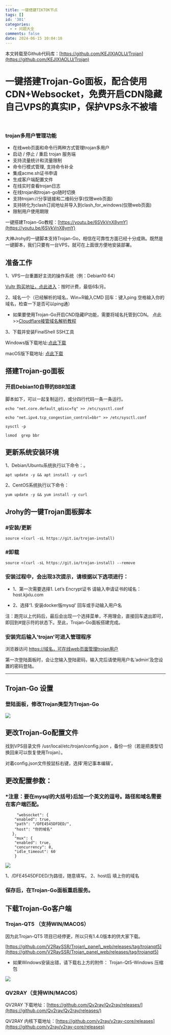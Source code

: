```yaml
---
title: 一键搭建TIKTOK节点
tags: []
id: '301'
categories:
  - - 问题大全
comments: false
date: 2024-06-15 10:04:10
---
```


本文转载至Github代码库：[https://github.com/KEJIXIAOLU/Trojan](https://github.com/KEJIXIAOLU/Trojan)

# 一键搭建Trojan-Go面板，配合使用CDN+Websocket，免费开启CDN隐藏自己VPS的真实IP，保护VPS永不被墙

 

### trojan多用户管理功能

*   在线web页面和命令行两种方式管理trojan多用户
*   启动 / 停止 / 重启 trojan 服务端
*   支持流量统计和流量限制
*   命令行模式管理, 支持命令补全
*   集成acme.sh证书申请
*   生成客户端配置文件
*   在线实时查看trojan日志
*   在线trojan和trojan-go随时切换
*   支持trojan://分享链接和二维码分享(仅限web页面)
*   支持转化为clash订阅地址并导入到clash\_for\_windows(仅限web页面)
*   限制用户使用期限

一键搭建Trojan-Go教程：[https://youtu.be/6SVkVnX8ymY](https://youtu.be/6SVkVnX8ymY)

大神Jrohy的一键脚本支持Trojan-Go，相信在可靠性方面已经十分成熟。既然是一键脚本，我们只要有一台VPS，就可在上面很方便地安装部署。

## 准备工作

1、VPS一台重置好主流的操作系统（例：Debian10 64）

[Vultr 购买地址，点此进入](https://www.vultr.com/?ref=8941832-8H)：按时计费，最低6$/月。

2、域名一个（已经解析的域名，Win+R输入CMD 回车：键入ping 空格输入你的域名，检查一下是否可以ping通）

*   如果要使用Trojan-Go开启CND隐藏IP功能，需要将域名托管到CDN。 点此>>[Cloudflare接管域名解析教程](https://youtu.be/1GtDTWybJNM)

3、下载并安装FinalShell SSH工具

Windows版下载地址:[点此下载](http://www.hostbuf.com/downloads/finalshell_install.exe)

macOS版下载地址: [点此下载](http://www.hostbuf.com/downloads/finalshell_install.pkg)

## 搭建Trojan-go面板

### 开启Debian10自带的BBR加速

脚本如下，可以一起复制运行，或分四行代码一条一条运行。

```
echo "net.core.default_qdisc=fq" >> /etc/sysctl.conf
   
echo "net.ipv4.tcp_congestion_control=bbr" >> /etc/sysctl.conf

sysctl -p

lsmod  grep bbr
```

## 更新系统安装环境

1、Debian/Ubuntu系统执行以下命令：。

```
apt update -y && apt install -y curl
```

2、CentOS系统执行以下命令：

```
yum update -y && yum install -y curl 
```

## Jrohy的一键Trojan面板脚本

### #安装/更新

```
source <(curl -sL https://git.io/trojan-install)
```

### #卸载

```
source <(curl -sL https://git.io/trojan-install) --remove
```

### 安装过程中，会出现3次提示，请根据以下选项进行：

*   1、第一次需要选择1. Let’s Encrypt证书 请输入申请证书的域名：host.kjxlu.com
    
*   2、选择‘1. 安装docker版mysql’ 回车或手动输入用户名
    

注：跑完以上代码后，最后会出现一个选择菜单，不用理会，直接回车退出即可，即回到#提示符的状态下。至此，Trojan-Go面板搭建完成。

### 安装完后输入'trojan'可进入管理程序

浏览器访问 [https://域名，可在线web页面管理trojan用户](https://%E5%9F%9F%E5%90%8D%EF%BC%8C%E5%8F%AF%E5%9C%A8%E7%BA%BFweb%E9%A1%B5%E9%9D%A2%E7%AE%A1%E7%90%86trojan%E7%94%A8%E6%88%B7)

第一次登陆面板时，会让您输入登陆密码，输入完后请使用用户名‘admin’及您设置的密码登陆。

* * *

## Trojan-Go 设置

### 登陆面板，修改Trojan类型为Trojan-Go

[![](https://github.com/KEJIXIAOLU/Trojan/raw/main/%E6%9C%AA%E6%A0%87%E9%A2%98-3.jpg)](https://github.com/KEJIXIAOLU/Trojan/blob/main/%E6%9C%AA%E6%A0%87%E9%A2%98-3.jpg)

## 更改Trojan-Go配置文件

找到VPS目录文件 /usr/local/etc/trojan/config.json ，备份一份（若是把类型切换回来可以恢复使用Trojan）。

对着config.json文件按鼠标右键，选择‘用记事本编辑’。

## 更改配置参数：

### \*注意：要在mysql的大括号}后加一个英文的逗号。路径和域名需要在客户端匹配。

```
     "websocket": {
    "enabled": true,
    "path": "/DFE4545DFDED/",
    "host": "你的域名"
   },
    "mux": {
    "enabled": true,
    "concurrency": 8,
    "idle_timeout": 60
    }
```

[![](https://github.com/KEJIXIAOLU/Trojan/raw/main/%E6%9C%AA%E6%A0%87%E9%A2%981.png)](https://github.com/KEJIXIAOLU/Trojan/blob/main/%E6%9C%AA%E6%A0%87%E9%A2%981.png)

1、/DFE4545DFDED/为路径，随意填写。 2、host后 填上你的域名

### 保存后，在Trojan-Go面板重启服务。

## 下载Trojan-Go客户端

### Trojan-QT5 （支持WIN/MACOS）

因为此Trojan-QT5 项目已经停更，所以只有1.4.0版本的供大家下载。

[https://github.com/V2RaySSR/Trojan\_panel\_web/releases/tag/trojanqt5](https://github.com/V2RaySSR/Trojan_panel_web/releases/tag/trojanqt5)

*   如果Windows安装出错，请下载右上方的附件： Trojan-Qt5-Windows 压缩包

[![](https://github.com/KEJIXIAOLU/Trojan/raw/main/%E6%9C%AA%E6%A0%87%E9%A2%98-2.png)](https://github.com/KEJIXIAOLU/Trojan/blob/main/%E6%9C%AA%E6%A0%87%E9%A2%98-2.png)

### QV2RAY（支持WIN/MACOS）

QV2RAY 下载地址：[https://github.com/Qv2ray/Qv2ray/releases/](https://github.com/Qv2ray/Qv2ray/releases/)

QV2RAY 内核下载地址：[https://github.com/v2ray/v2ray-core/releases](https://github.com/v2ray/v2ray-core/releases)